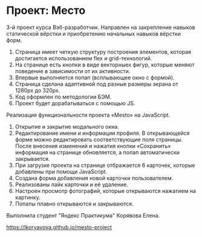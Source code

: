 # Проект: Место

3-й проект курса Вэб-разработчик.
Направлен на закрепление навыков статической вёрстки и приобретению начальных навыков вёрстки форм.

1. Страница имеет четкую структуру построения элементов, которая достигается использованием flex и grid-технологий.
2. На странице есть кнопки в виде векторныех фигур, которые меняют поведение в зависимости от их активности.
3. Впервые выполняется попап (всплывающее окно с формой).
4. Страница сделана адаптивной под разные размеры экрана от 1280px до 320px. 
5. Код оформлен по методологии БЭМ.
6. Проект будет дорабатываться с помощью JS.

Реализация функциональности проекта «Mesto» на JavaScript.
1. Открытие и закрытие модального окна.
2. Редактирование имени и информации профиля.
В открывающейся форме можно редактировать соответствующие поля страницы. После внесения изменений и нажатия кнопки «Сохранить» информация на странице обновляется, а попап автоматически закрывается.
3. При загрузке проекта на странице отбражается 6 карточек, которые добавлены при помощи JavaScript.
4. Создана форма добавления новой карточки пользователем. 
5. Реализованы лайк карточки и её удаление.
6. Настроен просмотр фотографий, которые открываются нажатием на картинку.
7. Попапы плавно открываются и закрываются.

Выполнила студент "Яндекс Практикума" Корявова Елена.

https://lkoryavova.github.io/mesto-project